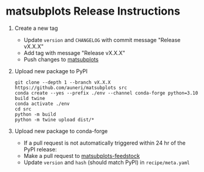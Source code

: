 # matsubplots Release Instructions

1. Create a new tag

    * Update `version` and `CHANGELOG` with commit message "Release vX.X.X"
    * Add tag with message "Release vX.X.X"
    * Push changes to [matsubplots](https://github.com/auneri/matsubplots)

2. Upload new package to PyPI

    ```shell
    git clone --depth 1 --branch vX.X.X https://github.com/auneri/matsubplots src
    conda create --yes --prefix ./env --channel conda-forge python=3.10 build twine
    conda activate ./env
    cd src
    python -m build
    python -m twine upload dist/*
    ```

3. Upload new package to conda-forge

    * If a pull request is not automatically triggered within 24 hr of the PyPI release:
    * Make a pull request to [matsubplots-feedstock](https://github.com/conda-forge/matsubplots-feedstock)
    * Update `version` and `hash` (should match PyPI) in `recipe/meta.yaml`
